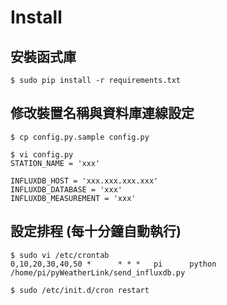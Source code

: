 # Install

## 安裝函式庫
```
$ sudo pip install -r requirements.txt
```

## 修改裝置名稱與資料庫連線設定
```
$ cp config.py.sample config.py

$ vi config.py
STATION_NAME = 'xxx'

INFLUXDB_HOST = 'xxx.xxx.xxx.xxx'
INFLUXDB_DATABASE = 'xxx'
INFLUXDB_MEASUREMENT = 'xxx'
```

## 設定排程 (每十分鐘自動執行)
```
$ sudo vi /etc/crontab
0,10,20,30,40,50 *      * * *   pi      python /home/pi/pyWeatherLink/send_influxdb.py

$ sudo /etc/init.d/cron restart
```
